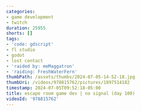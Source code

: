 ```yaml
---
categories:
- game development
- twitch
duration: 25955
shorts: []
tags:
- 'code: gdscript'
- fl studio
- godot
- lost contact
- 'raided by: meMaggatron'
- 'raiding: FreshWaterFern'
thumbPath: /assets/thumbs/2024-07-05-14-52-18.jpg
thumbUri: /videos/978815762/pictures/1897514182
timestamp: 2024-07-05T09:52:18-05:00
title: escape room game dev | no signal (day 100)
videoId: '978815762'
---
```

